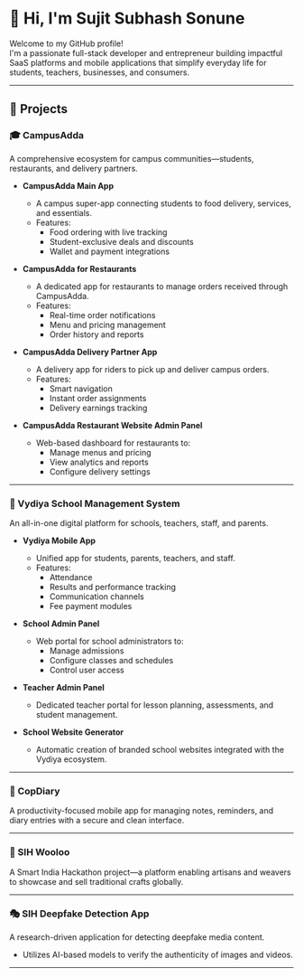 # 👋 Hi, I'm Sujit Subhash Sonune

Welcome to my GitHub profile!  
I'm a passionate full-stack developer and entrepreneur building impactful SaaS platforms and mobile applications that simplify everyday life for students, teachers, businesses, and consumers.  

---

## 🚀 Projects

### 🎓 CampusAdda
A comprehensive ecosystem for campus communities—students, restaurants, and delivery partners.

- **CampusAdda Main App**
  - A campus super-app connecting students to food delivery, services, and essentials.
  - Features:
    - Food ordering with live tracking
    - Student-exclusive deals and discounts
    - Wallet and payment integrations

- **CampusAdda for Restaurants**
  - A dedicated app for restaurants to manage orders received through CampusAdda.
  - Features:
    - Real-time order notifications
    - Menu and pricing management
    - Order history and reports

- **CampusAdda Delivery Partner App**
  - A delivery app for riders to pick up and deliver campus orders.
  - Features:
    - Smart navigation
    - Instant order assignments
    - Delivery earnings tracking

- **CampusAdda Restaurant Website Admin Panel**
  - Web-based dashboard for restaurants to:
    - Manage menus and pricing
    - View analytics and reports
    - Configure delivery settings

---

### 🏫 Vydiya School Management System
An all-in-one digital platform for schools, teachers, staff, and parents.

- **Vydiya Mobile App**
  - Unified app for students, parents, teachers, and staff.
  - Features:
    - Attendance
    - Results and performance tracking
    - Communication channels
    - Fee payment modules

- **School Admin Panel**
  - Web portal for school administrators to:
    - Manage admissions
    - Configure classes and schedules
    - Control user access

- **Teacher Admin Panel**
  - Dedicated teacher portal for lesson planning, assessments, and student management.

- **School Website Generator**
  - Automatic creation of branded school websites integrated with the Vydiya ecosystem.

---

### 📝 CopDiary
A productivity-focused mobile app for managing notes, reminders, and diary entries with a secure and clean interface.

---

### 🧵 SIH Wooloo
A Smart India Hackathon project—a platform enabling artisans and weavers to showcase and sell traditional crafts globally.

---

### 🎭 SIH Deepfake Detection App
A research-driven application for detecting deepfake media content.
- Utilizes AI-based models to verify the authenticity of images and videos.

---
